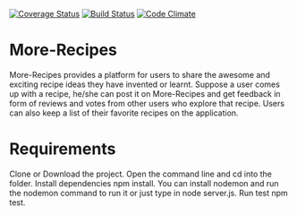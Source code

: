 [![Coverage Status](https://coveralls.io/repos/github/ipheghe/More-Recipes/badge.svg?branch=development)](https://coveralls.io/github/ipheghe/More-Recipes?branch=development) [![Build Status](https://travis-ci.org/ipheghe/More-Recipes.svg?branch=development)](https://travis-ci.org/ipheghe/More-Recipes)  [![Code Climate](https://codeclimate.com/ipheghe/More-Recipes/badge.svg?branch=developmen)](https://codeclimate.com/github/ipheghe/More-Recipes?branch=development)
# More-Recipes
More-Recipes provides a platform for users to share the awesome and exciting  recipe ideas they have invented or learnt.  Suppose a user comes up with a recipe,  he/she can post it on More-Recipes and  get feedback in form of reviews and votes from other users who explore that recipe. Users can also keep a list of their favorite recipes on the application.

# Requirements
Clone or Download the project. Open the command line and cd into the folder. Install dependencies npm install. You can install nodemon and run the nodemon command to run it or just type in node server.js. Run test npm test.
